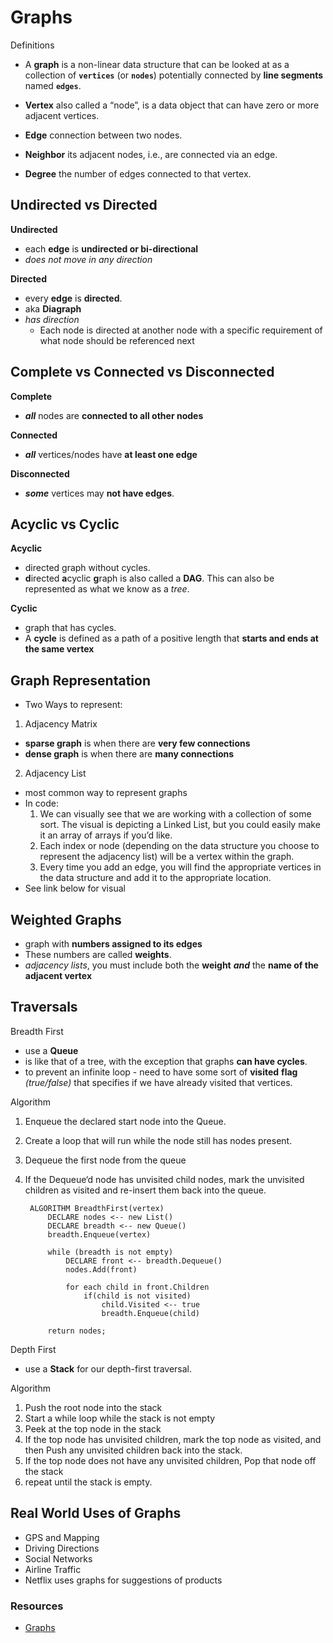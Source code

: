 # Graphs

Definitions

- A **graph** is a non-linear data structure that can be looked at as a collection of **`vertices`** (or **`nodes`**) potentially connected by **line segments** named **`edges`**.

- **Vertex** also called a “node”, is a data object that can have zero or more adjacent vertices.
- **Edge**  connection between two nodes.
- **Neighbor** its adjacent nodes, i.e., are connected via an edge.
- **Degree** the number of edges connected to that vertex.

## Undirected vs Directed

**Undirected**
- each **edge** is **undirected or bi-directional**
- *does not move in any direction*

**Directed**
- every **edge** is **directed**.
- aka **Diagraph**
- *has direction*
  - Each node is directed at another node with a specific requirement of what node should be referenced next

## Complete vs Connected vs Disconnected

**Complete**
- ***all*** nodes are **connected to all other nodes**

**Connected**
- ***all*** vertices/nodes have **at least one edge**

**Disconnected**
- ***some*** vertices may **not have edges**.

## Acyclic vs Cyclic

**Acyclic** 
- directed graph without cycles.
- **d**irected **a**cyclic **g**raph is also called a **DAG**. This can also be represented as what we know as a *tree*.

**Cyclic**
- graph that has cycles.
- A **cycle** is defined as a path of a positive length that **starts and ends at the same vertex**

## Graph Representation
- Two Ways to represent:
1. Adjacency Matrix
  - **sparse graph** is when there are **very few connections**
  - **dense graph** is when there are **many connections**
2. Adjacency List
  - most common way to represent graphs
  - In code:
    1. We can visually see that we are working with a collection of some sort. The visual is depicting a Linked List, but you could easily make it an array of arrays if you’d like.
    2. Each index or node (depending on the data structure you choose to represent the adjacency list) will be a vertex within the graph.
    3. Every time you add an edge, you will find the appropriate vertices in the data structure and add it to the appropriate location.
- See link below for visual

## Weighted Graphs
- graph with **numbers assigned to its edges**
- These numbers are called **weights**.
- *adjacency lists*, you must include both the **weight** ***and*** the **name of the adjacent vertex**

## Traversals
Breadth First
- use a **Queue**
- is like that of a tree, with the exception that graphs **can have cycles**.
- to prevent an infinite loop -  need to have some sort of **visited** **flag** *(true/false)* that specifies if we have already visited that vertices.

Algorithm
1. Enqueue the declared start node into the Queue.
2. Create a loop that will run while the node still has nodes present.
3. Dequeue the first node from the queue
4. If the Dequeue‘d node has unvisited child nodes, mark the unvisited children as visited and re-insert them back into the queue.

        ALGORITHM BreadthFirst(vertex)
            DECLARE nodes <-- new List()
            DECLARE breadth <-- new Queue()
            breadth.Enqueue(vertex)

            while (breadth is not empty)
                DECLARE front <-- breadth.Dequeue()
                nodes.Add(front)

                for each child in front.Children
                    if(child is not visited)
                        child.Visited <-- true
                        breadth.Enqueue(child)   

            return nodes;

Depth First
- use a **Stack** for our depth-first traversal.

Algorithm
1. Push the root node into the stack
2. Start a while loop while the stack is not empty
3. Peek at the top node in the stack
4. If the top node has unvisited children, mark the top node as visited, and then Push any unvisited children back into the stack.
5. If the top node does not have any unvisited children, Pop that node off the stack
6. repeat until the stack is empty.

## Real World Uses of Graphs
- GPS and Mapping
- Driving Directions
- Social Networks
- Airline Traffic
- Netflix uses graphs for suggestions of products

### Resources
- [Graphs](https://codefellows.github.io/common_curriculum/data_structures_and_algorithms/Code_401/class-35/resources/graphs.html)